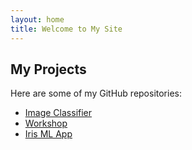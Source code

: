 ```yaml
---
layout: home
title: Welcome to My Site
---
```


## My Projects

Here are some of my GitHub repositories:

- [Image Classifier](https://github.com/SalasNorman/image-classifier)
- [Workshop](https://github.com/SalasNorman/workshop)
- [Iris ML App](https://github.com/SalasNorman/iris-ml-app)
